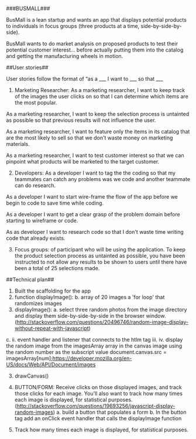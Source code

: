 ###BUSMALL###

BusMall is a lean startup and wants an app that displays potential products to individuals in focus groups (three products at a time, side-by-side-by-side).

 BusMall wants to do market analysis on proposed products to test their potential customer interest... before actually putting them into the catalog and getting the manufacturing wheels in motion.

##User stories##

User stories follow the format of “as a ___ I want to ___ so that ___

1. Marketing Researcher:
As a marketing researcher, I want to keep track of the images the user clicks on so that I can determine which items are the most popular.

As a marketing researcher, I want to keep the selection process is untainted as possible so that previous results will not influence the user.

As a marketing researcher, I want to feature only the items in its catalog that are the most likely to sell so that we don't waste money on marketing materials.

As a marketing researcher, I want to test customer interest so that we can pinpoint what products will be marketed to the target customer.


2. Developers:
As a developer I want to tag the the coding so that my teammates can catch any problems was we code and another teammate can do research.

As a developer I want to start wire-frame the flow of the app before we begin to code to save time while coding.

As a developer I want to get a clear grasp of the problem domain before starting to wireframe or code.

As as developer I want to research code so that I don't waste time writing code that already exists.

3. Focus groups:
 of participant who will be using the application. To keep the product selection process as untainted as possible, you have been instructed to not allow any results to be shown to users until there have been a total of 25 selections made.

##Technical plan##

1. Built the scaffolding for the app
2. function displayImage():
  b. array of 20 images
  a 'for loop' that randomizes images
3. displayImage():
  a. select three random photos from the image directory and display them side-by-side-by-side in the browser window. (http://stackoverflow.com/questions/20496746/random-image-display-without-repeat-with-javascript)

  c.
    ii. event handler and listener that connects to the htlm tag
    iii.
    iv. display the random image from the imagesArray array in the canvas image using the random number as the subscript value
    document.canvas.src = imagesArray[num];https://developer.mozilla.org/en-US/docs/Web/API/Document/images

3. drawCanvas()

3. BUTTON/FORM: Receive clicks on those displayed images, and track those clicks for each image. You'll also want to track how many times each image is displayed, for statistical purposes.(http://stackoverflow.com/questions/19693256/javascript-display-random-images)
  a. build a button that populates a form
  b. In the button tag add an onClick event handler that calls the displayImage function

4. Track how many times each image is displayed, for statistical purposes.
































##
